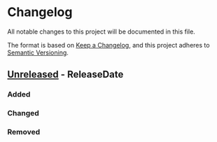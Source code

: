 # Changelog

All notable changes to this project will be documented in this file.

The format is based on [Keep a Changelog](https://keepachangelog.com/en/1.1.0/),
and this project adheres to [Semantic Versioning](https://semver.org/spec/v2.0.0.html).

<!-- next-header -->

## [Unreleased] - ReleaseDate

### Added

### Changed

### Removed

<!-- next-url -->
[Unreleased]: https://github.com/cowlicks/REPOSITORY_NAME/compare/v0.1.0...HEAD
